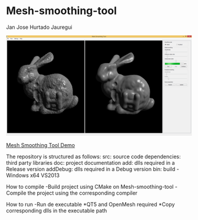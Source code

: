 # Mesh-smoothing-tool

Jan Jose Hurtado Jauregui

![Alt text](screenshot.png?raw=true "Mesh Smoothin Tool Screenshot")

[Mesh Smoothing Tool Demo](https://youtu.be/aUwoBEDocL8)

The repository is structured as follows:
  src: source code
  dependencies: third party libraries
  doc: project documentation
  add: dlls required in a Release version
  addDebug: dlls required in a Debug version
  bin: build - Windows x64 VS2013
  
How to compile
  -Build project using CMake on Mesh-smoothing-tool
  -Compile the project using the corresponding compiler

How to run
  -Run de executable
  *QT5 and OpenMesh required
  *Copy corresponding dlls in the executable path
  

